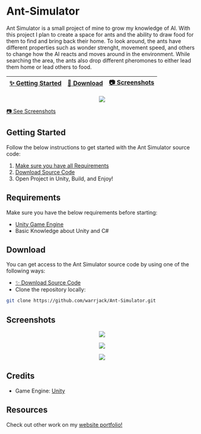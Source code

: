 # Ant-Simulator

Ant Simulator is a small project of mine to grow my knowledge of AI. With this project I plan to create a space for ants and the ability to draw food for them to find and bring back their home. To look around, the ants have different properties such as wonder strenght, movement speed, and others to change how the AI reacts and moves around in the environment. While searching the area, the ants also drop different pheromones to either lead them home or lead others to food.

| [:sparkles: Getting Started](#getting-started) | [:rocket: Download](#download) | [:camera: Screenshots](#screenshots) |
| --------------- | -------- | ----------- |

<p align="center">
  <img src="https://github.com/warrjack/Ant-Simulator/blob/main/Screenshots/Screenshot.png" />
</p>

[:camera: See Screenshots](#screenshots)


## Getting Started

Follow the below instructions to get started with the Ant Simulator source code:

1. [Make sure you have all Requirements](#requirements)
2. [Download Source Code](#download)
3. Open Project in Unity, Build, and Enjoy!

## Requirements

Make sure you have the below requirements before starting:

- [Unity Game Engine](https://unity3d.com)
- Basic Knowledge about Unity and C#

## Download

You can get access to the Ant Simulator source code by using one of the following ways:

- [:sparkles: Download Source Code](https://github.com/warrjack/Ant-Simulator/archive/master.zip)
- Clone the repository locally:

```bash
git clone https://github.com/warrjack/Ant-Simulator.git
```

## Screenshots

<p align="center">
  <img src="https://github.com/warrjack/Ant-Simulator/tree/main/Screenshots/Icon.jpg" />
</p>

<p align="center">
  <img src="https://github.com/warrjack/Ant-Simulator/tree/main/Screenshots/Gameplay1.png" />
</p>

<p align="center">
  <img src="https://github.com/warrjack/Ant-Simulator/tree/main/Screenshots/Gameplay2.png" />
</p>

## Credits
- Game Engine: [Unity](https://unity3d.com/)

## Resources

Check out other work on my [website portfolio!](https://warrjack.com)

